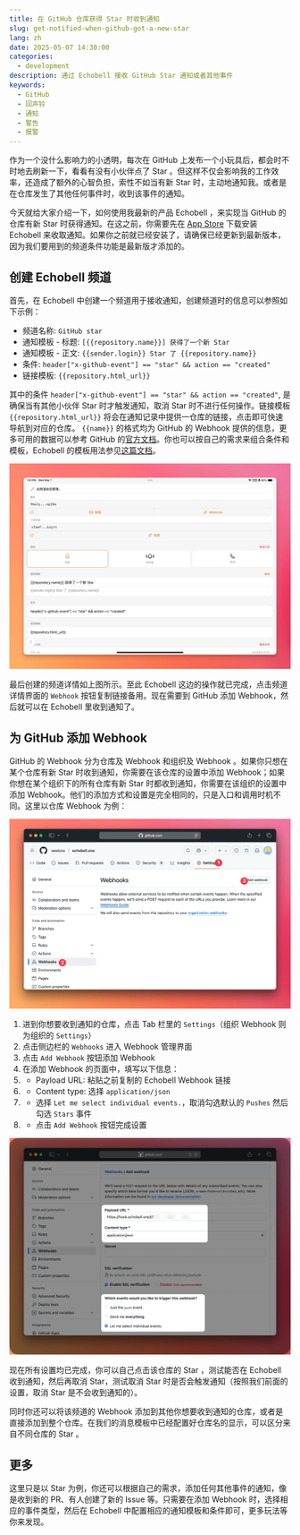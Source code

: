 ```yaml
---
title: 在 GitHub 仓库获得 Star 时收到通知
slug: get-notified-when-github-got-a-new-star
lang: zh
date: 2025-05-07 14:30:00
categories:
  - development
description: 通过 Echobell 接收 GitHub Star 通知或者其他事件
keywords:
  - GitHub
  - 回声铃
  - 通知
  - 警告
  - 报警
---
```


作为一个没什么影响力的小透明，每次在 GitHub 上发布一个小玩具后，都会时不时地去刷新一下，看看有没有小伙伴点了 Star 。但这样不仅会影响我的工作效率，还造成了额外的心智负担，索性不如当有新 Star 时，主动地通知我。或者是在仓库发生了其他任何事件时，收到该事件的通知。

今天就给大家介绍一下，如何使用我最新的产品 Echobell ，来实现当 GitHub 的仓库有新 Star 时获得通知。在这之前，你需要先在 [App Store](https://apps.apple.com/app/apple-store/id6743597198?pt=126931111&ct=Nooc&mt=8) 下载安装 Echobell 来收取通知。如果你之前就已经安装了，请确保已经更新到最新版本，因为我们要用到的频道条件功能是最新版才添加的。

## 创建 Echobell 频道

首先，在 Echobell 中创建一个频道用于接收通知，创建频道时的信息可以参照如下示例：

- 频道名称: `GitHub star`
- 通知模板 - 标题: `[{{repository.name}}] 获得了一个新 Star`
- 通知模板 - 正文: `{{sender.login}} Star 了 {{repository.name}}`
- 条件: `header["x-github-event"] == "star" && action == "created"`
- 链接模板: `{{repository.html_url}}`

其中的条件 `header["x-github-event"] == "star" && action == "created"`, 是确保当有其他小伙伴 Star 时才触发通知，取消 Star 时不进行任何操作。链接模板 `{{repository.html_url}}` 将会在通知记录中提供一仓库的链接，点击即可快速导航到对应的仓库。 `{{name}}` 的格式均为 GitHub 的 Webhook 提供的信息，更多可用的数据可以参考 GitHub 的[官方文档](https://docs.github.com/en/webhooks)。你也可以按自己的需求来组合条件和模板，Echobell 的模板用法参见[这篇文档](https://echobell.one/zh/docs/template)。

![Echobell 的频道详情](./echobell-channle-detail.zh.webp)

最后创建的频道详情如上图所示。至此 Echobell 这边的操作就已完成，点击频道详情界面的 `Webhook` 按钮复制链接备用。现在需要到 GitHub 添加 Webhook，然后就可以在 Echobell 里收到通知了。

## 为 GitHub 添加 Webhook

GitHub 的 Webhook 分为仓库及 Webhook 和组织及 Webhook 。如果你只想在某个仓库有新 Star 时收到通知，你需要在该仓库的设置中添加 Webhook；如果你想在某个组织下的所有仓库有新 Star 时都收到通知，你需要在该组织的设置中添加 Webhook。他们的添加方式和设置是完全相同的，只是入口和调用时机不同。这里以仓库 Webhook 为例：

![GitHub 的 Settings 界面](./github-settings.webp)

1. 进到你想要收到通知的仓库，点击 Tab 栏里的 `Settings`（组织 Webhook 则为组织的 `Settings`）
2. 点击侧边栏的 `Webhooks` 进入 Webhook 管理界面
3. 点击 `Add Webhook` 按钮添加 Webhook
4. 在添加 Webhook 的页面中，填写以下信息：
5. - Payload URL: 粘贴之前复制的 Echobell Webhook 链接
6. - Content type: 选择 `application/json`
7. - 选择 `Let me select individual events.`，取消勾选默认的 `Pushes` 然后勾选 `Stars` 事件
8. - 点击 `Add Webhook` 按钮完成设置

![GitHub 的 Webhook 添加界面](./github-webhook-addtion.webp)

现在所有设置均已完成，你可以自己点击该仓库的 Star ，测试能否在 Echobell 收到通知，然后再取消 Star，测试取消 Star 时是否会触发通知（按照我们前面的设置，取消 Star 是不会收到通知的）。

同时你还可以将该频道的 Webhook 添加到其他你想要收到通知的仓库，或者是直接添加到整个仓库。在我们的消息模板中已经配置好仓库名的显示，可以区分来自不同仓库的 Star 。

## 更多

这里只是以 Star 为例，你还可以根据自己的需求，添加任何其他事件的通知，像是收到新的 PR、有人创建了新的 Issue 等。只需要在添加 Webhook 时，选择相应的事件类型，然后在 Echobell 中配置相应的通知模板和条件即可，更多玩法等你来发现。
